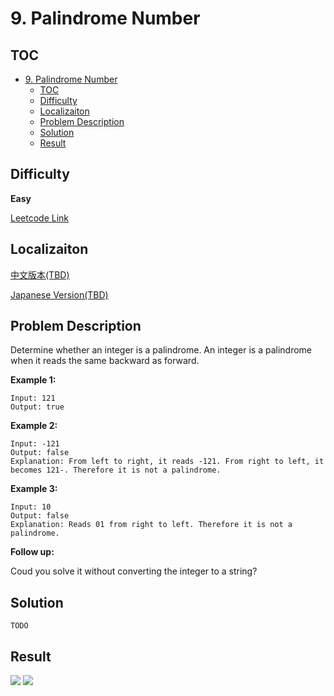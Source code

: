 # 9. Palindrome Number

## TOC
- [9. Palindrome Number](#9-palindrome-number)
  - [TOC](#toc)
  - [Difficulty](#difficulty)
  - [Localizaiton](#localizaiton)
  - [Problem Description](#problem-description)
  - [Solution](#solution)
  - [Result](#result)
  
## Difficulty
**Easy**

[Leetcode Link]()
## Localizaiton
[中文版本(TBD)](README.zh.MD)

[Japanese Version(TBD)](README.jp.MD)

## Problem Description
Determine whether an integer is a palindrome. An integer is a palindrome when it reads the same backward as forward.

**Example 1:**
```
Input: 121
Output: true
```

**Example 2:**
```
Input: -121
Output: false
Explanation: From left to right, it reads -121. From right to left, it becomes 121-. Therefore it is not a palindrome.
```

**Example 3:**
```
Input: 10
Output: false
Explanation: Reads 01 from right to left. Therefore it is not a palindrome.
```

**Follow up:**

Coud you solve it without converting the integer to a string?
## Solution
```
TODO
```
## Result
![](graph.png)
![](result.png)
